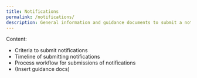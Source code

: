 ```yaml
---
title: Notifications
permalink: /notifications/
description: General information and guidance documents to submit a notification form.
---
```

Content:
* Criteria to submit notifications
* Timeline of submitting notifications
* Process workflow for submissions of notifications
* (Insert guidance docs)


